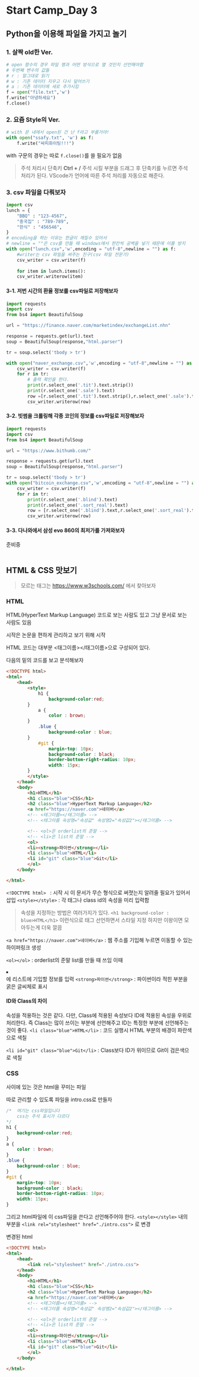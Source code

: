 # Start Camp_Day 3

## Python을 이용해 파일을 가지고 놀기
### 1. 살짝 old한 Ver.
```python
# open 함수의 경우 파일 명과 어떤 방식으로 열 것인지 선언해야함
# 두번째 변수의 값들
# r : 말그대로 읽기
# w : 기존 데이터 지우고 다시 덮어쓰기
# a : 기존 데이터에 새로 추가시킴
f = open("file.txt",'w')
f.write("아녕하세요")
f.close()
```
### 2. 요즘 Style의 Ver.
```python
# with 문 내에서 open된 건 난 f라고 부를거야!
with open("ssafy.txt", 'w') as f:
	f.write("싸피화이팅!!!")
```
with 구문의 경우는 따로 `f.close()`를 쓸 필요가 없음

> 주석 처리시 단축키 **Ctrl + /**
> 주석 시킬 부분을 드래그 후 단축키를 누르면 주석 처리가 된다.
> VScode가 언어에 따른 주석 처리를 자동으로 해준다.


### 3. csv 파일을 다뤄보자
```python
import csv
lunch = {
    "BBQ" : "123-4567",
    "중국집" : "789-789",
    "한식" : "456546",
}
# encoding을 하는 이유는 한글이 깨질수 있어서
# newline = ""은 csv를 만들 때 windows에서 한칸씩 공백을 넣기 때문에 이를 방지
with open("lunch.csv",'w',encoding = "utf-8",newline = "") as f:
	#writer는 csv 파일을 써주는 친구(csv 파일 전문가)
	csv_writer = csv.writer(f)
	
	for item in lunch.items():
	csv_writer.writerow(item)
```
#### 3-1. 저번 시간의 환율 정보를 csv파일로 저장해보자
```python
import requests
import csv
from bs4 import BeautifulSoup

url = "https://finance.naver.com/marketindex/exchangeList.nhn"

response = requests.get(url).text
soup = BeautifulSoup(response,"html.parser")

tr = soup.select('tbody > tr')

with open("naver_exchange.csv",'w',encoding = "utf-8",newline = "") as f:
    csv_writer = csv.writer(f)
    for r in tr:
    	# 출력 확인을 한다.
        print(r.select_one('.tit').text.strip())
        print(r.select_one('.sale').text)
        row =[r.select_one('.tit').text.strip(),r.select_one('.sale').text]
        csv_writer.writerow(row)
```

#### 3-2. 빗썸을 크롤링해 각종 코인의 정보를 csv파일로 저장해보자
```python
import requests
import csv
from bs4 import BeautifulSoup

url = "https://www.bithumb.com/"

response = requests.get(url).text
soup = BeautifulSoup(response,"html.parser")

tr = soup.select('tbody > tr')
with open("bitcoin_exchange.csv",'w',encoding = "utf-8",newline = "") as f:
    csv_writer = csv.writer(f)
    for r in tr:
        print(r.select_one('.blind').text)
        print(r.select_one('.sort_real').text)
        row = [r.select_one('.blind').text,r.select_one('.sort_real').text]
        csv_writer.writerow(row)
```
#### 3-3. 다나와에서 삼성 evo 860의 최저가를 가져와보자
준비중
```python

```


## HTML & CSS 맛보기
> 모르는 태그는 https://www.w3schools.com/ 에서 찾아보자
### HTML
HTML(HyperText Markup Language)
코드로 보는 사람도 있고 그냥 문서로 보는 사람도 있음

시작은 논문을 편하게 관리하고 보기 위해 시작

HTML 코드는 대부분  <태그이름></태그이름>으로 구성되어 있다.

다음의 밑의 코드를 보고 분석해보자
```html
<!DOCTYPE html>
<html>
    <head>
    	<style>
        	h1 {
    			background-color:red;
		}
			a {
    			color : brown;
		}
			.blue {
    			background-color : blue;
		}
			#git {
    			margin-top: 10px;
    			background-color : black;
    			border-bottom-right-radius: 10px;
    			width: 15px;
		}
		</style>
    </head>
    <body>
        <h1>HTML</h1>
        <h1 class="blue">CSS</h1>
        <h2 class="blue">HyperText Markup Language</h2>
        <a href="https://naver.com">네이버</a>
        <!-- <태그이름></태그이름> -->
        <!-- <태그이름 속성명="속성값" 속성명2="속성값2"></태그이름> -->

        <!-- <ol>은 orderlist의 준말 -->
        <!-- <li>은 list의 준말 -->
        <ol> 
        <li><strong>파이썬</strong></li>
        <li class="blue">HTML</li>
        <li id="git" class="blue">Git</li>
        </ol>        
    </body>

</html>

```
`<!DOCTYPE html> ` : 시작 시 이 문서가 무슨 형식으로 써졋는지 알려줄 필요가 있어서 삽입
`<style></style>`   : 각 태그나 class id의 속성을 미리 입력함
> 속성을 지정하는 방법은 여러가지가 있다.
> `<h1 background-color : blue>HTML</h1>` 이런식으로 태그 선언하면서 스타일 지정
> 하지만 이왕이면 모아두는게 더욱 깔끔

`<a href="https://naver.com">네이버</a>` : 웹 주소를 기입해 누르면 이동할 수 있는  
하이퍼링크 생성

`<ol></ol>` : orderlist의 준말 list를 만들 때 쓰임 이때 <li></li>에 리스트에 기입할 정보를 입력
`<strong>파이썬</strong>` : 파이썬이라 적힌 부분을 굵은 글씨체로 표시

#### ID와 Class의 차이
속성을 적용하는 것은 같다. 다만, Class에 적용된 속성보다 ID에 적용된 속성을 우위로 처리한다.
즉 Class는 많이 쓰이는 부분에 선언해주고 ID는 특정한 부분에 선언해주는 것이 좋다.
`<li class="blue">HTML</li>` : 코드 실행시 HTML 부분의 배경이 파란색으로 색칠

`<li id="git" class="blue">Git</li>` : Class보다 ID가 위이므로 Git이 검은색으로 색칠

### CSS

<style></style> 사이에 있는 것은 html을 꾸미는 파일
따로 관리할 수 있도록 파일을 intro.css로 만들자

```css
/*  여기는 css파일입니다 
	css는 주석 표시가 다르다
*/
h1 {
    background-color:red;
}
a {
    color : brown;
}
.blue {
    background-color : blue;
}
#git {
    margin-top: 10px;
    background-color : black;
    border-bottom-right-radius: 10px;
    width: 15px;
}

```

그리고 html파일에 이 css파일을 쓴다고 선언해주어야 한다.
`<style></style>` 내의 부분을 `<link rel="stylesheet" href="./intro.css">` 로 변경

변경된 html
```html
<!DOCTYPE html>
<html>
    <head>
        <link rel="stylesheet" href="./intro.css">
    </head>
    <body>
        <h1>HTML</h1>
        <h1 class="blue">CSS</h1>
        <h2 class="blue">HyperText Markup Language</h2>
        <a href="https://naver.com">네이버</a>
        <!-- <태그이름></태그이름> -->
        <!-- <태그이름 속성명="속성값" 속성명2="속성값2"></태그이름> -->

        <!-- <ol>은 orderlist의 준말 -->
        <!-- <li>은 list의 준말 -->
        <ol> 
        <li><strong>파이썬</strong></li>
        <li class="blue">HTML</li>
        <li id="git" class="blue">Git</li>
        </ol>        
    </body>

</html>

```